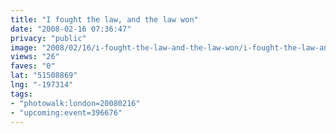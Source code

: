 ```yaml
---
title: "I fought the law, and the law won"
date: "2008-02-16 07:36:47"
privacy: "public"
image: "2008/02/16/i-fought-the-law-and-the-law-won/i-fought-the-law-and-the-law-won.jpg"
views: "26"
faves: "0"
lat: "51508869"
lng: "-197314"
tags:
- "photowalk:london=20080216"
- "upcoming:event=396676"
---
```


